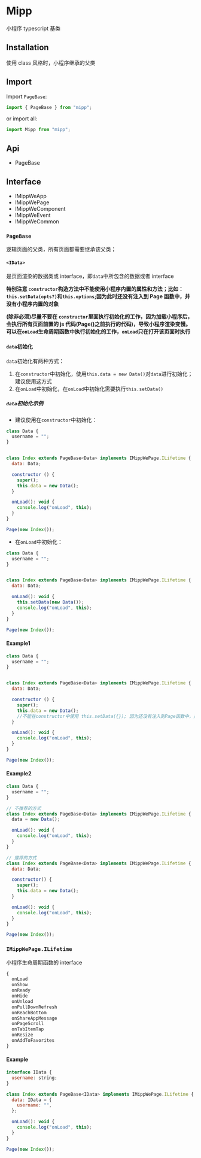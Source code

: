 # Mipp

小程序 typescript 基类

## Installation

使用 class 风格时，小程序继承的父类

## Import

Import `PageBase`:

```javascript
import { PageBase } from "mipp";
```

or import all:

```javascript
import Mipp from "mipp";
```

## Api

- PageBase<IData>

## Interface

- IMippWeApp
- IMippWePage
- IMippWeComponent
- IMippWeEvent
- IMippWeCommon

### `PageBase`

逻辑页面的父类，所有页面都需要继承该父类；

#### `<IData>`

是页面渲染的数据类或 interface，即`data`中所包含的数据或者 interface

**特别注意 `constructor`构造方法中不能使用小程序内置的属性和方法；比如：`this.setData(opts?)`和`this.options`;因为此时还没有注入到 Page 函数中，并没有小程序内置的对象**

**(除非必须)尽量不要在 `constructor`里面执行初始化的工作，因为加载小程序后，会执行所有页面前置的 js 代码(Page()之前执行的代码)，导致小程序渲染变慢。可以在`onLoad`生命周期函数中执行初始化的工作，`onLoad`只在打开该页面时执行**

#### `data`初始化

`data`初始化有两种方式：

1. 在`constructor`中初始化，使用`this.data = new Data()`对`data`进行初始化；建议使用这方式
2. 在`onLoad`中初始化，在`onLoad`中初始化需要执行`this.setData()`

##### `data`初始化示例

- 建议使用在`constructor`中初始化：

```javascript
class Data {
  username = "";
}


class Index extends PageBase<Data> implements IMippWePage.ILifetime {
  data: Data;

  constructor () {
    super();
    this.data = new Data();
  }

  onLoad(): void {
    console.log("onLoad", this);
  }
}

Page(new Index());
```

- 在`onLoad`中初始化：

```javascript
class Data {
  username = "";
}


class Index extends PageBase<Data> implements IMippWePage.ILifetime {
  data: Data;

  onLoad(): void {
    this.setData(new Data());
    console.log("onLoad", this);
  }
}

Page(new Index());
```

#### Example1

```javascript
class Data {
  username = "";
}


class Index extends PageBase<Data> implements IMippWePage.ILifetime {
  data: Data;

  constructor () {
    super();
    this.data = new Data();
    //不能在constructor中使用 this.setData({}); 因为还没有注入到Page函数中，并没有小程序内置的对象
  }

  onLoad(): void {
    console.log("onLoad", this);
  }
}

Page(new Index());
```

#### Example2

```javascript
class Data {
  username = "";
}

// 不推荐的方式
class Index extends PageBase<Data> implements IMippWePage.ILifetime {
  data = new Data();

  onLoad(): void {
    console.log("onLoad", this);
  }
}

// 推荐的方式
class Index extends PageBase<Data> implements IMippWePage.ILifetime {
  data: Data;

  constructor() {
    super();
    this.data = new Data();
  }

  onLoad(): void {
    console.log("onLoad", this);
  }
}

Page(new Index());
```

### `IMippWePage.ILifetime`

小程序生命周期函数的 interface

```txt
{
  onLoad
  onShow
  onReady
  onHide
  onUnload
  onPullDownRefresh
  onReachBottom
  onShareAppMessage
  onPageScroll
  onTabItemTap
  onResize
  onAddToFavorites
}
```

#### Example

```javascript
interface IData {
  username: string;
}

class Index extends PageBase<IData> implements IMippWePage.ILifetime {
  data: IData = {
    username: "",
  };

  onLoad(): void {
    console.log("onLoad", this);
  }
}

Page(new Index());
```
